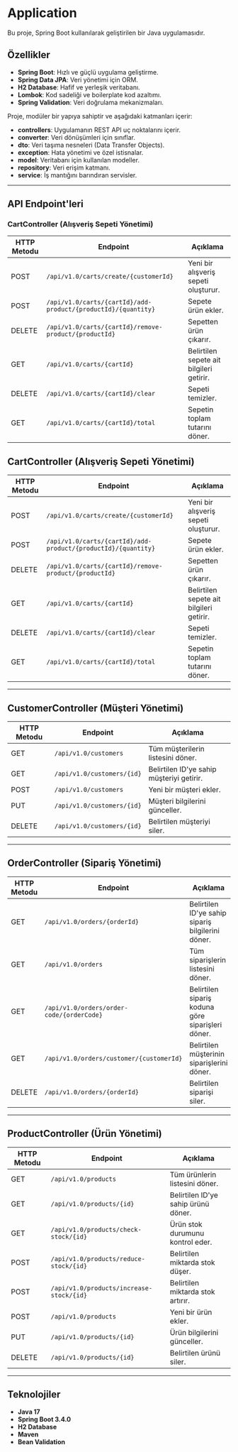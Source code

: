 # Application

Bu proje, Spring Boot kullanılarak geliştirilen bir Java uygulamasıdır. 

## Özellikler

- **Spring Boot**: Hızlı ve güçlü uygulama geliştirme.
- **Spring Data JPA**: Veri yönetimi için ORM.
- **H2 Database**: Hafif ve yerleşik veritabanı.
- **Lombok**: Kod sadeliği ve boilerplate kod azaltımı.
- **Spring Validation**: Veri doğrulama mekanizmaları.

Proje, modüler bir yapıya sahiptir ve aşağıdaki katmanları içerir:

- **controllers**: Uygulamanın REST API uç noktalarını içerir.
- **converter**: Veri dönüşümleri için sınıflar.
- **dto**: Veri taşıma nesneleri (Data Transfer Objects).
- **exception**: Hata yönetimi ve özel istisnalar.
- **model**: Veritabanı için kullanılan modeller.
- **repository**: Veri erişim katmanı.
- **service**: İş mantığını barındıran servisler.

---

## API Endpoint'leri

### **CartController (Alışveriş Sepeti Yönetimi)**

| HTTP Metodu | Endpoint                                                       | Açıklama                                 |
|-------------|---------------------------------------------------------------|-----------------------------------------|
| POST        | `/api/v1.0/carts/create/{customerId}`                          | Yeni bir alışveriş sepeti oluşturur.    |
| POST        | `/api/v1.0/carts/{cartId}/add-product/{productId}/{quantity}`  | Sepete ürün ekler.                      |
| DELETE      | `/api/v1.0/carts/{cartId}/remove-product/{productId}`          | Sepetten ürün çıkarır.                  |
| GET         | `/api/v1.0/carts/{cartId}`                                     | Belirtilen sepete ait bilgileri getirir.|
| DELETE      | `/api/v1.0/carts/{cartId}/clear`                               | Sepeti temizler.                        |
| GET         | `/api/v1.0/carts/{cartId}/total`                               | Sepetin toplam tutarını döner.          |


## CartController (Alışveriş Sepeti Yönetimi)

| HTTP Metodu | Endpoint                                                       | Açıklama                                 |
|-------------|----------------------------------------------------------------|-----------------------------------------|
| POST        | `/api/v1.0/carts/create/{customerId}`                          | Yeni bir alışveriş sepeti oluşturur.    |
| POST        | `/api/v1.0/carts/{cartId}/add-product/{productId}/{quantity}`  | Sepete ürün ekler.                      |
| DELETE      | `/api/v1.0/carts/{cartId}/remove-product/{productId}`          | Sepetten ürün çıkarır.                  |
| GET         | `/api/v1.0/carts/{cartId}`                                     | Belirtilen sepete ait bilgileri getirir.|
| DELETE      | `/api/v1.0/carts/{cartId}/clear`                               | Sepeti temizler.                        |
| GET         | `/api/v1.0/carts/{cartId}/total`                               | Sepetin toplam tutarını döner.          |

---

## CustomerController (Müşteri Yönetimi)

| HTTP Metodu | Endpoint                       | Açıklama                               |
|-------------|--------------------------------|----------------------------------------|
| GET         | `/api/v1.0/customers`          | Tüm müşterilerin listesini döner.      |
| GET         | `/api/v1.0/customers/{id}`     | Belirtilen ID'ye sahip müşteriyi getirir.|
| POST        | `/api/v1.0/customers`          | Yeni bir müşteri ekler.                |
| PUT         | `/api/v1.0/customers/{id}`     | Müşteri bilgilerini günceller.         |
| DELETE      | `/api/v1.0/customers/{id}`     | Belirtilen müşteriyi siler.            |

---

## OrderController (Sipariş Yönetimi)

| HTTP Metodu | Endpoint                                | Açıklama                               |
|-------------|----------------------------------------|----------------------------------------|
| GET         | `/api/v1.0/orders/{orderId}`           | Belirtilen ID'ye sahip sipariş bilgilerini döner.|
| GET         | `/api/v1.0/orders`                     | Tüm siparişlerin listesini döner.      |
| GET         | `/api/v1.0/orders/order-code/{orderCode}` | Belirtilen sipariş koduna göre siparişleri döner.|
| GET         | `/api/v1.0/orders/customer/{customerId}`| Belirtilen müşterinin siparişlerini döner.|
| DELETE      | `/api/v1.0/orders/{orderId}`           | Belirtilen siparişi siler.             |

---

## ProductController (Ürün Yönetimi)

| HTTP Metodu | Endpoint                                   | Açıklama                              |
|-------------|-------------------------------------------|---------------------------------------|
| GET         | `/api/v1.0/products`                      | Tüm ürünlerin listesini döner.        |
| GET         | `/api/v1.0/products/{id}`                 | Belirtilen ID'ye sahip ürünü döner.   |
| GET         | `/api/v1.0/products/check-stock/{id}`     | Ürün stok durumunu kontrol eder.      |
| POST        | `/api/v1.0/products/reduce-stock/{id}`    | Belirtilen miktarda stok düşer.       |
| POST        | `/api/v1.0/products/increase-stock/{id}`  | Belirtilen miktarda stok artırır.     |
| POST        | `/api/v1.0/products`                      | Yeni bir ürün ekler.                  |
| PUT         | `/api/v1.0/products/{id}`                 | Ürün bilgilerini günceller.           |
| DELETE      | `/api/v1.0/products/{id}`                 | Belirtilen ürünü siler.               |

---

## Teknolojiler

- **Java 17**
- **Spring Boot 3.4.0**
- **H2 Database**
- **Maven**
- **Bean Validation**



